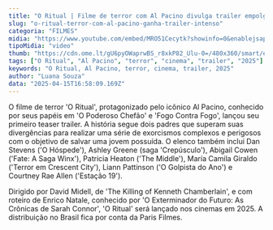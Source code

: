 ```yaml
---
title: "O Ritual | Filme de terror com Al Pacino divulga trailer empolgante"
slug: "o-ritual-terror-com-al-pacino-ganha-trailer-intenso"
categoria: "FILMES"
midia: "https://www.youtube.com/embed/MRO51Cecytk?showinfo=0&enablejsapi=1"
tipoMidia: "video"
thumb: "https://cdn.ome.lt/gU6pyOWaprwBS_r8xkP82_Ulu-0=/480x360/smart/extras/conteudos/omelete_THUMB_-_2025-04-15T134331.791.png"
tags: ["O Ritual", "Al Pacino", "terror", "cinema", "trailer", "2025"]
keywords: "O Ritual, Al Pacino, terror, cinema, trailer, 2025"
author: "Luana Souza"
data: "2025-04-15T16:58:09.169Z"
---
```


O filme de terror 'O Ritual', protagonizado pelo icônico Al Pacino, conhecido por seus papéis em 'O Poderoso Chefão' e 'Fogo Contra Fogo', lançou seu primeiro teaser trailer. A história segue dois padres que superam suas divergências para realizar uma série de exorcismos complexos e perigosos com o objetivo de salvar uma jovem possuída. O elenco também inclui Dan Stevens ('O Hóspede'), Ashley Greene (saga 'Crepúsculo'), Abigail Cowen ('Fate: A Saga Winx'), Patricia Heaton ('The Middle'), María Camila Giraldo ('Terror em Crescent City'), Liann Pattinson ('O Golpista do Ano') e Courtney Rae Allen ('Estação 19').

Dirigido por David Midell, de 'The Killing of Kenneth Chamberlain', e com roteiro de Enrico Natale, conhecido por 'O Exterminador do Futuro: As Crônicas de Sarah Connor', 'O Ritual' será lançado nos cinemas em 2025. A distribuição no Brasil fica por conta da Paris Filmes.